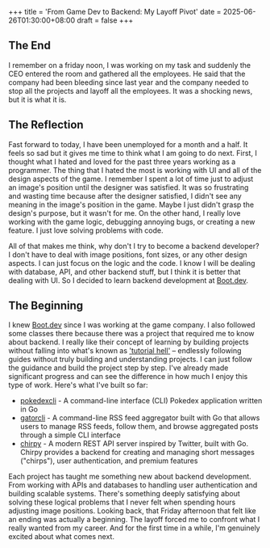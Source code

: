 +++
title = 'From Game Dev to Backend: My Layoff Pivot'
date = 2025-06-26T01:30:00+08:00
draft = false
+++
<!--more-->
## The End

I remember on a friday noon, I was working on my task and suddenly the CEO entered the room and gathered all the employees. He said that the company had been bleeding since last year and the company needed to stop all the projects and layoff all the employees. It was a shocking news, but it is what it is.

## The Reflection

Fast forward to today, I have been unemployed for a month and a half. It feels so sad but it gives me time to think what I am going to do next. First, I thought what I hated and loved for the past three years working as a programmer. The thing that I hated the most is working with UI and all of the design aspects of the game. I remember I spent a lot of time just to adjust an image's position until the designer was satisfied. It was so frustrating and wasting time because after the designer satisfied, I didn't see any meaning in the image's position in the game. Maybe I just didn't grasp the design's purpose, but it wasn't for me. On the other hand, I really love working with the game logic, debugging annoying bugs, or creating a new feature. I just love solving problems with code.

All of that makes me think, why don't I try to become a backend developer? I don't have to deal with image positions, font sizes, or any other design aspects. I can just focus on the logic and the code. I know I will be dealing with database, API, and other backend stuff, but I think it is better that dealing with UI. So I decided to learn backend development at [Boot.dev](https://www.boot.dev).

## The Beginning

I knew [Boot.dev](https://www.boot.dev) since I was working at the game company. I also followed some classes there because there was a project that required me to know about backend. I really like their concept of learning by building projects without falling into what's known as ['tutorial hell'](https://www.reddit.com/r/learnprogramming/comments/qrlx5m/what_exactly_is_tutorial_hell/) – endlessly following guides without truly building and understanding projects. I can just follow the guidance and build the project step by step. I've already made significant progress and can see the difference in how much I enjoy this type of work. Here's what I've built so far:

- [pokedexcli](https://github.com/babanini95/pokedexcli) - A command-line interface (CLI) Pokedex application written in Go
- [gatorcli](https://github.com/babanini95/gatorcli) - A command-line RSS feed aggregator built with Go that allows users to manage RSS feeds, follow them, and browse aggregated posts through a simple CLI interface
- [chirpy](https://github.com/babanini95/chirpy) - A modern REST API server inspired by Twitter, built with Go. Chirpy provides a backend for creating and managing short messages ("chirps"), user authentication, and premium features

Each project has taught me something new about backend development. From working with APIs and databases to handling user authentication and building scalable systems. There's something deeply satisfying about solving these logical problems that I never felt when spending hours adjusting image positions. Looking back, that Friday afternoon that felt like an ending was actually a beginning. The layoff forced me to confront what I really wanted from my career. And for the first time in a while, I'm genuinely excited about what comes next.
